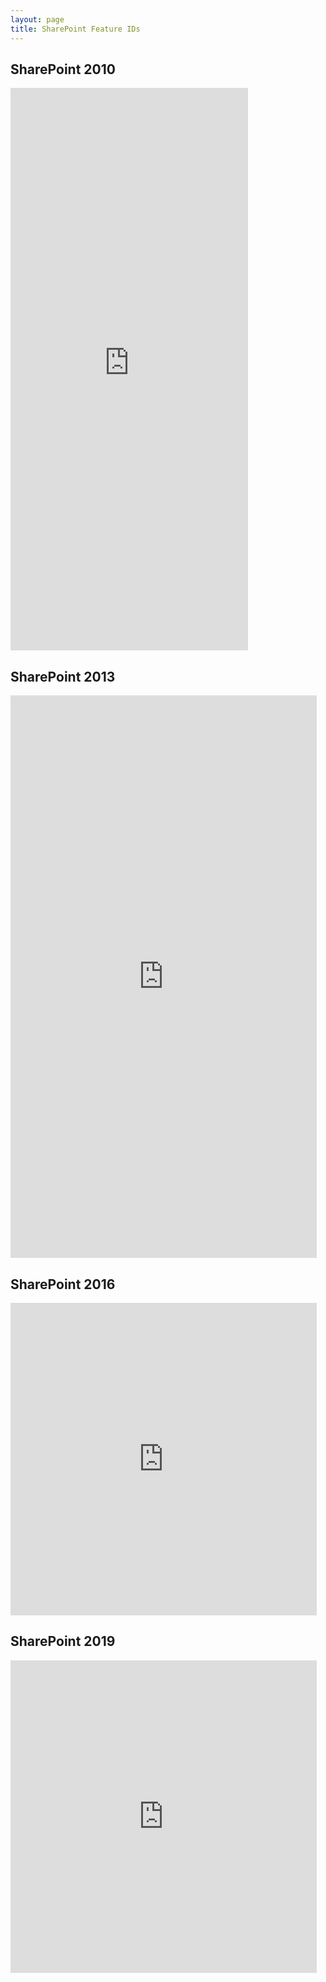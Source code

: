 ```yaml
---
layout: page
title: SharePoint Feature IDs
---
```


SharePoint 2010
--

<iframe width="380" height="900" frameborder="0" scrolling="no" src="https://onedrive.live.com/embed?resid=CBCE97C71A32BCAE%21219&authkey=%21AHiKPBS_K-BiGbA&em=2&AllowTyping=True&Item=Table1&wdHideGridlines=True&wdDownloadButton=True&wdInConfigurator=True"></iframe>

SharePoint 2013
--

<iframe width="490" height="900" frameborder="0" scrolling="no" src="https://onedrive.live.com/embed?resid=CBCE97C71A32BCAE%21403&authkey=%21ABPfCYbgl2h9wOA&em=2&AllowTyping=True&Item=Table2&wdHideGridlines=True&wdDownloadButton=True&wdInConfigurator=True"></iframe>

SharePoint 2016
--

<iframe width="490" height="500" frameborder="0" scrolling="no" src="https://onedrive.live.com/embed?resid=CBCE97C71A32BCAE%21377127&authkey=%21AH7_W0aOY5Hv-7U&em=2&AllowTyping=True&Item=Table1&wdHideGridlines=True&wdDownloadButton=True&wdInConfigurator=True"></iframe>

SharePoint 2019
--

<iframe width="490" height="500" frameborder="0" scrolling="no" src="https://onedrive.live.com/embed?resid=CBCE97C71A32BCAE%21383286&authkey=%21AJZTLjtahTDg_UU&em=2&AllowTyping=True&Item=Table1&wdHideGridlines=True&wdDownloadButton=True&wdInConfigurator=True"></iframe>